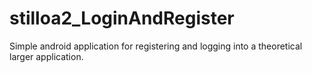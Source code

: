 # stilloa2_LoginAndRegister

Simple android application for registering and logging into a theoretical larger application.

